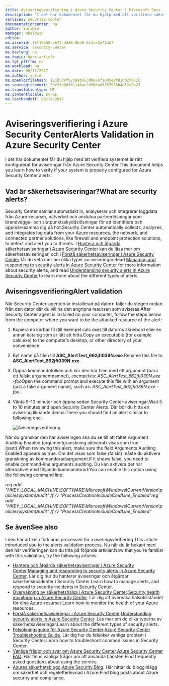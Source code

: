 ```yaml
---
title: Aviseringsverifiering i Azure Security Center | Microsoft Docs
description: "I det här dokumentet får du hjälp med att verifiera säkerhetsaviseringar i Azure Security Center."
services: security-center
documentationcenter: na
author: YuriDio
manager: mbaldwin
editor: 
ms.assetid: f8f17a55-e672-4d86-8ba9-6c3ce2e71a57
ms.service: security-center
ms.devlang: na
ms.topic: hero-article
ms.tgt_pltfrm: na
ms.workload: na
ms.date: 08/11/2017
ms.author: yurid
ms.openlocfilehash: 121b5d8f023a9b663d0e7af26dce8f81db27672c
ms.sourcegitcommit: 50e23e8d3b1148ae2d36dad3167936b4e52c8a23
ms.translationtype: MT
ms.contentlocale: sv-SE
ms.lasthandoff: 08/18/2017
---
```

# <a name="alerts-validation-in-azure-security-center"></a><span data-ttu-id="13e8a-103">Aviseringsverifiering i Azure Security Center</span><span class="sxs-lookup"><span data-stu-id="13e8a-103">Alerts Validation in Azure Security Center</span></span>
<span data-ttu-id="13e8a-104">I det här dokumentet får du hjälp med att verifiera systemet är rätt konfigurerat för aviseringar från Azure Security Center.</span><span class="sxs-lookup"><span data-stu-id="13e8a-104">This document helps you learn how to verify if your system is properly configured for Azure Security Center alerts.</span></span>

## <a name="what-are-security-alerts"></a><span data-ttu-id="13e8a-105">Vad är säkerhetsaviseringar?</span><span class="sxs-lookup"><span data-stu-id="13e8a-105">What are security alerts?</span></span>
<span data-ttu-id="13e8a-106">Security Center samlar automatiskt in, analyserar och integrerar loggdata från Azure-resurser, nätverket och anslutna partnerlösningar som brandväggs- och slutpunktsskyddslösningar för att identifiera och uppmärksamma dig på hot.</span><span class="sxs-lookup"><span data-stu-id="13e8a-106">Security Center automatically collects, analyzes, and integrates log data from your Azure resources, the network, and connected partner solutions, like firewall and endpoint protection solutions, to detect and alert you to threats.</span></span> <span data-ttu-id="13e8a-107">I [Hantera och åtgärda säkerhetsaviseringar i Azure Security Center](https://docs.microsoft.com/azure/security-center/security-center-managing-and-responding-alerts) kan du läsa mer om säkerhetsaviseringar, och i [Förstå säkerhetsaviseringar i Azure Security Center](https://docs.microsoft.com/azure/security-center/security-center-alerts-type) får du veta mer om olika typer av aviseringar.</span><span class="sxs-lookup"><span data-stu-id="13e8a-107">Read [Managing and responding to security alerts in Azure Security Center](https://docs.microsoft.com/azure/security-center/security-center-managing-and-responding-alerts) for more information about security alerts, and read [Understanding security alerts in Azure Security Center](https://docs.microsoft.com/azure/security-center/security-center-alerts-type) to learn more about the different types of alerts.</span></span>

## <a name="alert-validation"></a><span data-ttu-id="13e8a-108">Aviseringsverifiering</span><span class="sxs-lookup"><span data-stu-id="13e8a-108">Alert validation</span></span>
<span data-ttu-id="13e8a-109">När Security Center-agenten är installerad på datorn följer du stegen nedan från den dator där du vill ha den angripna resursen som aviseras:</span><span class="sxs-lookup"><span data-stu-id="13e8a-109">After Security Center agent is installed on your computer, follow the steps below from the computer where you want to be the attacked resource of the alert:</span></span>

1. <span data-ttu-id="13e8a-110">Kopiera en körbar fil (till exempel calc.exe) till datorns skrivbord eller en annan katalog som är lätt att hitta.</span><span class="sxs-lookup"><span data-stu-id="13e8a-110">Copy an executable (for example calc.exe) to the computer’s desktop, or other directory of your convenience.</span></span>
2. <span data-ttu-id="13e8a-111">Byt namn på filen till **ASC_AlertTest_662jfi039N.exe**.</span><span class="sxs-lookup"><span data-stu-id="13e8a-111">Rename this file to **ASC_AlertTest_662jfi039N.exe**.</span></span>
3. <span data-ttu-id="13e8a-112">Öppna kommandotolken och kör den här filen med ett argument (bara ett falskt argumentnamnet), exempelvis: *ASC_AlertTest_662jfi039N.exe -foo*</span><span class="sxs-lookup"><span data-stu-id="13e8a-112">Open the command prompt and execute this file with an argument (just a fake argument name), such as: *ASC_AlertTest_662jfi039N.exe -foo*</span></span>
4. <span data-ttu-id="13e8a-113">Vänta 5–10 minuter och öppna sedan Security Center-aviseringar.</span><span class="sxs-lookup"><span data-stu-id="13e8a-113">Wait 5 to 10 minutes and open Security Center Alerts.</span></span> <span data-ttu-id="13e8a-114">Där bör du hitta en avisering liknande denna:</span><span class="sxs-lookup"><span data-stu-id="13e8a-114">There you should find an alert similar to following one:</span></span>

    ![Aviseringsverifiering](./media/security-center-alert-validation/security-center-alert-validation-fig1.png)

<span data-ttu-id="13e8a-116">När du granskar den här aviseringen ska du se till att fältet Argument Auditing Enabled (argumentgranskning aktiverat) visas som true (sant).</span><span class="sxs-lookup"><span data-stu-id="13e8a-116">When reviewing this alert, make sure the field Arguments Auditing Enabled appears as true.</span></span> <span data-ttu-id="13e8a-117">Om det visas som false (falskt) måste du aktivera granskning av kommandoradsargument.</span><span class="sxs-lookup"><span data-stu-id="13e8a-117">If it shows false, you need to enable command-line arguments auditing.</span></span> <span data-ttu-id="13e8a-118">Du kan aktivera det här alternativet med följande kommandorad:</span><span class="sxs-lookup"><span data-stu-id="13e8a-118">You can enable this option using the following command line:</span></span>

<span data-ttu-id="13e8a-119">*reg add "HKEY_LOCAL_MACHINE\SOFTWARE\Microsoft\Windows\CurrentVersion\policies\system\Audit" /f /v "ProcessCreationIncludeCmdLine_Enabled"*</span><span class="sxs-lookup"><span data-stu-id="13e8a-119">*reg add "HKEY_LOCAL_MACHINE\SOFTWARE\Microsoft\Windows\CurrentVersion\policies\system\Audit" /f /v "ProcessCreationIncludeCmdLine_Enabled"*</span></span>


## <a name="see-also"></a><span data-ttu-id="13e8a-120">Se även</span><span class="sxs-lookup"><span data-stu-id="13e8a-120">See also</span></span>
<span data-ttu-id="13e8a-121">I den här artikeln förklaras processen för aviseringsverifiering.</span><span class="sxs-lookup"><span data-stu-id="13e8a-121">This article introduced you to the alerts validation process.</span></span> <span data-ttu-id="13e8a-122">Nu när du är bekant med den här verifieringen kan du titta på följande artiklar:</span><span class="sxs-lookup"><span data-stu-id="13e8a-122">Now that you're familiar with this validation, try the following articles:</span></span>

* <span data-ttu-id="13e8a-123">[Hantera och åtgärda säkerhetsaviseringar i Azure Security Center](https://docs.microsoft.com/azure/security-center/security-center-managing-and-responding-alerts).</span><span class="sxs-lookup"><span data-stu-id="13e8a-123">[Managing and responding to security alerts in Azure Security Center](https://docs.microsoft.com/azure/security-center/security-center-managing-and-responding-alerts).</span></span> <span data-ttu-id="13e8a-124">Lär dig hur du hanterar aviseringar och åtgärdar säkerhetsincidenter i Security Center.</span><span class="sxs-lookup"><span data-stu-id="13e8a-124">Learn how to manage alerts, and respond to security incidents in Security Center.</span></span>
* <span data-ttu-id="13e8a-125">[Övervakning av säkerhetshälsa i Azure Security Center](security-center-monitoring.md).</span><span class="sxs-lookup"><span data-stu-id="13e8a-125">[Security health monitoring in Azure Security Center](security-center-monitoring.md).</span></span> <span data-ttu-id="13e8a-126">Lär dig att övervaka hälsotillståndet för dina Azure-resurser.</span><span class="sxs-lookup"><span data-stu-id="13e8a-126">Learn how to monitor the health of your Azure resources.</span></span>
* <span data-ttu-id="13e8a-127">[Förstå säkerhetsaviseringar i Azure Security Center](https://docs.microsoft.com/azure/security-center/security-center-alerts-type).</span><span class="sxs-lookup"><span data-stu-id="13e8a-127">[Understanding security alerts in Azure Security Center](https://docs.microsoft.com/azure/security-center/security-center-alerts-type).</span></span> <span data-ttu-id="13e8a-128">Läs mer om de olika typerna av säkerhetsaviseringar.</span><span class="sxs-lookup"><span data-stu-id="13e8a-128">Learn about the different types of security alerts.</span></span>
* <span data-ttu-id="13e8a-129">[Felsökningsguide för Azure Security Center](https://docs.microsoft.com/azure/security-center/security-center-troubleshooting-guide).</span><span class="sxs-lookup"><span data-stu-id="13e8a-129">[Azure Security Center Troubleshooting Guide](https://docs.microsoft.com/azure/security-center/security-center-troubleshooting-guide).</span></span> <span data-ttu-id="13e8a-130">Lär dig hur du felsöker vanliga problem i Security Center.</span><span class="sxs-lookup"><span data-stu-id="13e8a-130">Learn how to troubleshoot common issues in Security Center.</span></span> 
* <span data-ttu-id="13e8a-131">[Vanliga frågor och svar om Azure Security Center](security-center-faq.md).</span><span class="sxs-lookup"><span data-stu-id="13e8a-131">[Azure Security Center FAQ](security-center-faq.md).</span></span> <span data-ttu-id="13e8a-132">Här finns vanliga frågor om att använda tjänsten.</span><span class="sxs-lookup"><span data-stu-id="13e8a-132">Find frequently asked questions about using the service.</span></span>
* <span data-ttu-id="13e8a-133">[Azures säkerhetsblogg](http://blogs.msdn.com/b/azuresecurity/).</span><span class="sxs-lookup"><span data-stu-id="13e8a-133">[Azure Security Blog](http://blogs.msdn.com/b/azuresecurity/).</span></span> <span data-ttu-id="13e8a-134">Här hittar du blogginlägg om säkerhet och regelefterlevnad i Azure.</span><span class="sxs-lookup"><span data-stu-id="13e8a-134">Find blog posts about Azure security and compliance.</span></span>

